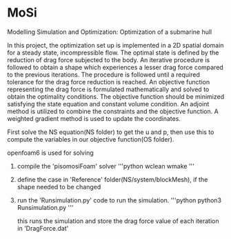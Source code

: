 # MoSi
Modelling Simulation and Optimization: Optimization of a submarine hull

In this project, the optimization set up is implemented in a 2D spatial domain for a steady state, incompressible flow. The optimal state is defined by the reduction of drag force subjected to the body. An iterative procedure is followed to obtain a shape which experiences a lesser drag force compared to the previous iterations. The procedure is followed until a required tolerance for the drag force reduction is reached. An objective function representing the drag force is formulated mathematically and solved to obtain the optimality conditions. The objective function should be minimized satisfying the state equation and constant volume condition. An adjoint method is utilized to combine the constraints and the objective function. A weighted gradient method is used to update the coordinates.

First solve the NS equation(NS folder) to get the u and p, then use this to compute the variables in our objective function(OS folder). 

openfoam6 is used for solving

1) compile the 'pisomosiFoam' solver
		'''python
	  wclean
	  wmake
	  '''
2) define the case in 'Reference' folder(NS/system/blockMesh), if the shape needed to be changed

3) run the 'Runsimulation.py' code to run the simulation. 
	'''python
	  python3 Runsimulation.py
	  '''
	
   this runs the simulation and store the drag force value of each iteration in 'DragForce.dat'
